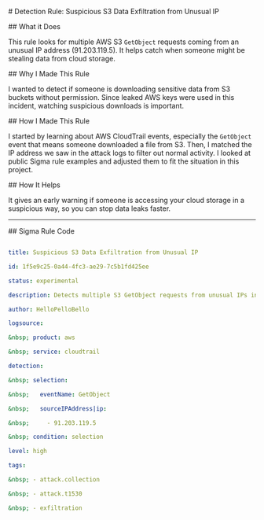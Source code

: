 \# Detection Rule: Suspicious S3 Data Exfiltration from Unusual IP



\## What it Does

This rule looks for multiple AWS S3 `GetObject` requests coming from an unusual IP address (91.203.119.5). It helps catch when someone might be stealing data from cloud storage.



\## Why I Made This Rule

I wanted to detect if someone is downloading sensitive data from S3 buckets without permission. Since leaked AWS keys were used in this incident, watching suspicious downloads is important.



\## How I Made This Rule

I started by learning about AWS CloudTrail events, especially the `GetObject` event that means someone downloaded a file from S3. Then, I matched the IP address we saw in the attack logs to filter out normal activity. I looked at public Sigma rule examples and adjusted them to fit the situation in this project.



\## How It Helps

It gives an early warning if someone is accessing your cloud storage in a suspicious way, so you can stop data leaks faster.



---



\## Sigma Rule Code



```yaml

title: Suspicious S3 Data Exfiltration from Unusual IP

id: 1f5e9c25-0a44-4fc3-ae29-7c5b1fd425ee

status: experimental

description: Detects multiple S3 GetObject requests from unusual IPs indicating possible data exfiltration.

author: HelloPelloBello

logsource:

&nbsp; product: aws

&nbsp; service: cloudtrail

detection:

&nbsp; selection:

&nbsp;   eventName: GetObject

&nbsp;   sourceIPAddress|ip:

&nbsp;     - 91.203.119.5

&nbsp; condition: selection

level: high

tags:

&nbsp; - attack.collection

&nbsp; - attack.t1530

&nbsp; - exfiltration



